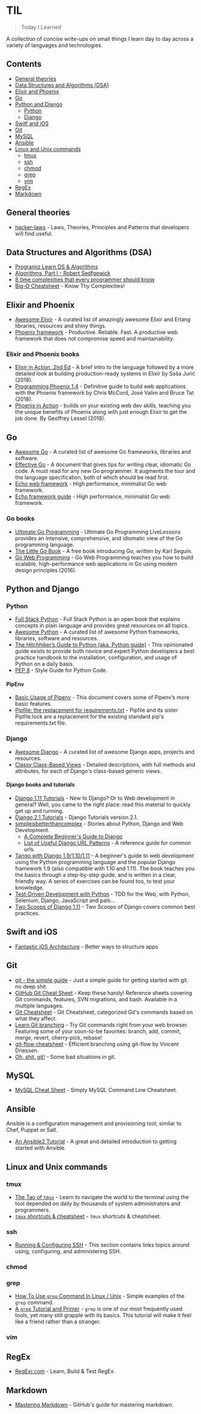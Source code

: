 # TIL

> Today I Learned

A collection of concise write-ups on small things I learn day to day across a variety of languages and technologies.

## Contents

- [General theories](#general-theories)
- [Data Structures and Algorithms (DSA)](#data-structures-and-algorithms-(dsa))
- [Elixir and Phoenix](#elixir-and-phoenix)
- [Go](#go)
- [Python and Django](#python-and-django)
  - [Python](#python)
  - [Django](#django)
- [Switf and iOS](#swift-and-iOS)
- [Git](#git)
- [MySQL](#mysql)
- [Ansible](#ansible)
- [Linux and Unix commands](#linux-and-unix-commands)
  - [tmux](#tmux)
  - [ssh](#ssh)
  - [chmod](#chmod)
  - [grep](#grep)
  - [vim](#vim)
- [RegEx](#regex)
- [Markdown](#markdown)

## General theories

- [hacker-laws](https://github.com/dwmkerr/hacker-laws) - Laws, Theories, Principles and Patterns that developers will find useful.

## Data Structures and Algorithms (DSA)

- [Programiz Learn DS & Algorithms](https://www.programiz.com/dsa)
- [Algorithms, Part I - Robert Sedfgewick](https://www.coursera.org/learn/algorithms-part1)
- [8 time complexities that every programmer should know](https://adrianmejia.com/most-popular-algorithms-time-complexity-every-programmer-should-know-free-online-tutorial-course/)
- [Big-O Cheatsheet](https://www.bigocheatsheet.com/) - Know Thy Complexities!

## Elixir and Phoenix

- [Awesome Elixir](https://github.com/h4cc/awesome-elixir) - A curated list of amazingly awesome Elixir and Erlang libraries, resources and shiny things.
- [Phoenix framework](https://github.com/phoenixframework/phoenix) - Productive. Reliable. Fast. A productive web framework that does not compromise speed and maintainability.

### Elixir and Phoenix books

- [Elixir in Action, 2nd Ed](https://www.manning.com/books/elixir-in-action-second-edition) - A brief intro to the language followed by a more detailed look at building production-ready systems in Elixir by Saša Jurić (2018).
- [Programming Phoenix 1.4](https://pragprog.com/book/phoenix14/programming-phoenix-1-4) - Definitive guide to build web applications with the Phoenix framework by Chris McCord, José Valim and Bruce Tat (2018).
- [Phoenix in Action](https://www.manning.com/books/phoenix-in-action) - builds on your existing web dev skills, teaching you the unique benefits of Phoenix along with just enough Elixir to get the job done. By Geoffrey Lessel (2018).

## Go

- [Awesome Go](https://github.com/avelino/awesome-go) - A curated list of awesome Go frameworks, libraries and software.
- [Effective Go](https://golang.org/doc/effective_go.html) - A document that gives tips for writing clear, idiomatic Go code. A must read for any new Go programmer. It augments the tour and the language specification, both of which should be read first.
- [Echo web framework](https://github.com/labstack/echo) - High performance, minimalist Go web framework.
- [Echo framework guide](https://echo.labstack.com/guide) - High performance, minimalist Go web framework.

### Go books

- [Ultimate Go Programming](https://www.safaribooksonline.com/library/view/ultimate-go-programming/9780134757476/) - Ultimate Go Programming LiveLessons provides an intensive, comprehensive, and idiomatic view of the Go programming language.
- [The Little Go Book](https://github.com/karlseguin/the-little-go-book)  - A free book introducing Go, written by Karl Seguin.
- [Go Web Programming](https://www.manning.com/books/go-web-programming) - Go Web Programming teaches you how to build scalable, high-performance web applications in Go using modern design principles (2016).

## Python and Django

### Python

- [Full Stack Python](https://www.fullstackpython.com/) - Full Stack Python is an open book that explains concepts in plain language and provides great resources on all topics.
- [Awesome Python](https://github.com/vinta/awesome-python) - A curated list of awesome Python frameworks, libraries, software and resources.
- [The Hitchhiker’s Guide to Python (aka. Python guide)](https://docs.python-guide.org/) - This opinionated guide exists to provide both novice and expert Python developers a best practice handbook to the installation, configuration, and usage of Python on a daily basis.
- [PEP 8](https://www.python.org/dev/peps/pep-0008) - Style Guide for Python Code.

#### PipEnv

- [Basic Usage of Pipenv](https://docs.pipenv.org/basics/) - This document covers some of Pipenv’s more basic features.
- [Pipfile: the replacement for requirements.txt](https://github.com/pypa/pipfile) - Pipfile and its sister Pipfile.lock are a replacement for the existing standard pip's requirements.txt file.

### Django

- [Awesome Django](https://github.com/rosarior/awesome-django) - A curated list of awesome Django apps, projects and resources.
- [Classy Class-Based Views](https://ccbv.co.uk/) - Detailed descriptions, with full methods and attributes, for each of Django's class-based generic views.

#### Django books and tutorials

- [Django 1.11 Tutorials](https://docs.djangoproject.com/en/1.11/intro/) - New to Django? Or to Web development in general? Well, you came to the right place: read this material to quickly get up and running.
- [Django 2.1 Tutorials](https://docs.djangoproject.com/en/2.1/intro/) - Django Tutorials version 2.1.
- [simpleisbetterthancomplex](https://simpleisbetterthancomplex.com/) - Stories about Python, Django and Web Development.
  - [A Complete Beginner's Guide to Django](https://simpleisbetterthancomplex.com/series/beginners-guide/1.11/)
  - [List of Useful Django URL Patterns](https://simpleisbetterthancomplex.com/references/2016/10/10/url-patterns.html) -  A reference guide for common urls.
- [Tango with Django 1.9/1.10/1.11](https://leanpub.com/tangowithdjango19/) - A beginner's guide to web development using the Python programming language and the popular Django framework 1.9 (also compatible with 1.10 and 1.11). The book teaches you the basics through a step-by-step guide, and is written in a clear, friendly way. A series of exercises can be found too, to test your knowledge.
- [Test-Driven Development with Python](http://www.obeythetestinggoat.com/pages/book.html) - TDD for the Web, with Python, Selenium, Django, JavaScript and pals...
- [Two Scoops of Django 1.11](https://twoscoopspress.com/products/two-scoops-of-django-1-11) - Two Scoops of Django covers common best practices.

## Swift and iOS

- [Fantastic iOS Architecture](https://github.com/onmyway133/fantastic-ios-architecture) - Better ways to structure apps

## Git

- [git - the simple guide](http://rogerdudler.github.io/git-guide/index.html) - Just a simple guide for getting started with git. no deep shit.
- [GitHub Git Cheat Sheet](https://services.github.com/on-demand/downloads/github-git-cheat-sheet/) - Keep these handy! Reference sheets covering Git commands, features, SVN migrations, and bash. Available in a multiple languages.
- [Git Cheatsheet](https://ndpsoftware.com/git-cheatsheet.html) - Git Cheatsheet, categorized Git's commands based on what they affect.
- [Learn Git branching](https://learngitbranching.js.org/) - Try Git commands right from your web browser. Featuring some of your soon-to-be favorites: branch, add, commit, merge, revert, cherry-pick, rebase!
- [git-flow cheatsheet](https://danielkummer.github.io/git-flow-cheatsheet/index.html) - Efficient branching using git-flow by Vincent Driessen.
- [Oh, shit, git!](https://ohshitgit.com/) - Some bad situations in git.

## MySQL

- [MySQL Cheat Sheet](https://gist.github.com/hofmannsven/9164408) - Simply MySQL Command Line Cheatsheet.

## Ansible

Ansible is a configuration management and provisioning tool, similar to Chef, Puppet or Salt.

- [An Ansible2 Tutorial](https://serversforhackers.com/c/an-ansible2-tutorial) - A great and detailed introduction to getting started with Ansible.

## Linux and Unix commands

### tmux

- [The Tao of `tmux`](https://leanpub.com/the-tao-of-tmux/read]) - Learn to navigate the world to the terminal using the tool depended on daily by thousands of system administrators and programmers.
- [`tmux` shortcuts & cheatsheet](https://gist.github.com/MohamedAlaa/2961058) - `tmux` shortcuts & cheatsheet.

### ssh

- [Running & Configuring SSH](https://www.ssh.com/ssh/#sec-Running-amp-configuring-SSH) - This section contains links topics around using, configuring, and administering SSH.

### chmod

### grep

- [How To Use `grep` Command In Linux / Unix](https://www.cyberciti.biz/faq/howto-use-grep-command-in-linux-unix/) - Simple examples of the `grep` command.
- [A `grep` Tutorial and Primer](https://danielmiessler.com/study/grep/) - `grep` is one of our most frequently used tools, yet many still grapple with its basics. This tutorial will make it feel like a friend rather than a stranger.

### vim

## RegEx

- [RegExr.com](https://regexr.com/) - Learn, Build & Test RegEx.

## Markdown

- [Mastering Markdown](https://guides.github.com/features/mastering-markdown/) - GitHub's guide for mastering markdown.

